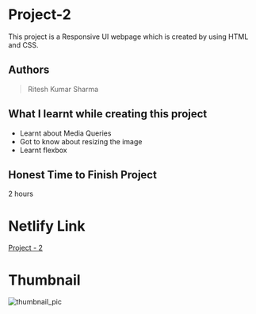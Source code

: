 
# Project-2

This project is a Responsive UI webpage which is created by using HTML and CSS.





## Authors

 >Ritesh Kumar Sharma


## What I learnt while creating this project

- Learnt about Media Queries
- Got to know about resizing the image
- Learnt flexbox 



## Honest Time to Finish Project

2 hours



# Netlify Link

[Project - 2](https://project-02-rk.netlify.app/)

# Thumbnail

![thumbnail_pic](thumbnail.jpg)